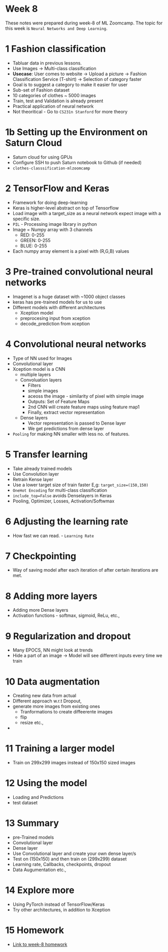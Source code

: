 # Week 8
These notes were prepared during week-8 of ML Zoomcamp. The topic for this week is `Neural Networks and Deep Learning`.

# 1 Fashion classification
- Tabluar data in previous lessons. 
- Use Images -> Multi-class classification 
- **Usecase**: User comes to website -> Upload a picture -> Fashion Classification Service (T-shirt) -> Selection of category faster
- Goal is to suggest a category to make it easier for user
- Sub-set of Fashion dataset 
- 10 categories of clothes ~ 5000 images
- Train, test and Validation is already present
- Practical application of neural network
- Not theoritical - Go to `CS231n Stanford` for more theory 


# 1b Setting up the Environment on Saturn Cloud
- Saturn cloud for using GPUs
- Configure SSH to push Saturn notebook to Github (if needed)
- `clothes-classsification-mlzoomcamp`

# 2 TensorFlow and Keras
- Framework for doing deep-learning
- Keras is higher-level abstract on top of Tensorflow
- Load image with a target_size as a neural network expect image with a specific size.
- `PIL` - Processing image library in python 
- Image = Numpy array with 3 channels
    - RED: 0-255
    - GREEN: 0-255
    - BLUE: 0-255
- Each numpy array element is a pixel with (R,G,B) values


# 3 Pre-trained convolutional neural networks
- Imagenet is a huge dataset with ~1000 object classes 
- keras has pre-trained models for us to use
- Different models with different architectures
    - Xception model 
    - preprocesing input from xception
    - decode_prediction from xception 


# 4 Convolutional neural networks
- Type of NN used for Images 
- Convolutional layer 
- Xception model is a CNN
    - multiple layers
    - Convoluation layers   
        - Filters 
        - simple images 
        - aceoss the image - similarity of pixel with simple image
        - Outputs: Set of Feature Maps
        - 2nd CNN will create feature maps using feature map1
        - Finally, extract vector representation 
    - Dense layers 
        - Vector representation is passed to Dense layer
        - We get predictions from dense layer
- `Pooling` for making NN smaller with less no. of features. 

# 5 Transfer learning
- Take already trained models 
- Use Convolution layer 
- Retrain Kense layer 
- Use a lower target size of train faster E,g: `target_size=(150,150)` 
- `OneHot Encoding` for multi-class classification
- `include_top=False` avoids Denselayers in Keras
- Pooling, Optimizer, Losses, Activation/Softwmax 


# 6 Adjusting the learning rate
- How fast we can read. - `Learning Rate`

# 7 Checkpointing
- Way of saving model after each iteration of after certain iterations are met. 


# 8 Adding more layers
- Adding more Dense layers
- Activation functions - softmax, sigmoid, ReLu, etc.,

# 9 Regularization and dropout
- Many EPOCS, NN might look at trends
- Hide a part of an image -> Model will see different inputs every time we train

# 10 Data augmentation
- Creating new data from actual
- Different approach w.r.t Dropout, 
- generate more images from existing ones
    - Tranformations to create diffeerente images 
    - flip 
    - resize etc., 
- 

# 11 Training a larger model
- Train on 299x299 images instead of 150x150 sized images

# 12 Using the model
- Loading and Predictions
- test dataset

# 13 Summary
- pre-Trained models 
- Convolutional layer 
- Dense layer 
- Use Convolutional layer and create your own dense layer/s
- Test on (150x150) and then train on (299x299) dataset
- Learning rate, Callbacks, checkpoints, dropout
- Data Augumentation etc., 

# 14 Explore more
- Using PyTorch instead of TensorFlow/Keras
- Try other architectures, in addition to Xception 

# 15 Homework
- [Link to week-8 homework](../ipynb/08_homework.ipynb)
